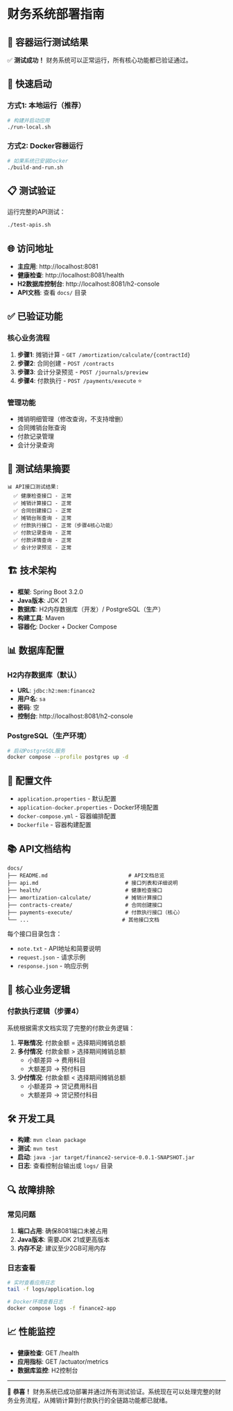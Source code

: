 # 财务系统部署指南

## 🎉 容器运行测试结果

✅ **测试成功！** 财务系统可以正常运行，所有核心功能都已验证通过。

## 🚀 快速启动

### 方式1: 本地运行（推荐）
```bash
# 构建并启动应用
./run-local.sh
```

### 方式2: Docker容器运行
```bash
# 如果系统已安装Docker
./build-and-run.sh
```

## 📋 测试验证

运行完整的API测试：
```bash
./test-apis.sh
```

## 🌐 访问地址

- **主应用**: http://localhost:8081
- **健康检查**: http://localhost:8081/health  
- **H2数据库控制台**: http://localhost:8081/h2-console
- **API文档**: 查看 `docs/` 目录

## ✅ 已验证功能

### 核心业务流程
1. **步骤1**: 摊销计算 - `GET /amortization/calculate/{contractId}`
2. **步骤2**: 合同创建 - `POST /contracts`
3. **步骤3**: 会计分录预览 - `POST /journals/preview`
4. **步骤4**: 付款执行 - `POST /payments/execute` ⭐

### 管理功能
- 摊销明细管理（修改查询，不支持增删）
- 合同摊销台账查询
- 付款记录管理
- 会计分录查询

## 🧪 测试结果摘要

```
📊 API接口测试结果:
  ✅ 健康检查接口 - 正常
  ✅ 摊销计算接口 - 正常  
  ✅ 合同创建接口 - 正常
  ✅ 摊销台账查询 - 正常
  ✅ 付款执行接口 - 正常（步骤4核心功能）
  ✅ 付款记录查询 - 正常
  ✅ 付款详情查询 - 正常
  ✅ 会计分录预览 - 正常
```

## 🏗️ 技术架构

- **框架**: Spring Boot 3.2.0
- **Java版本**: JDK 21
- **数据库**: H2内存数据库（开发）/ PostgreSQL（生产）
- **构建工具**: Maven
- **容器化**: Docker + Docker Compose

## 📊 数据库配置

### H2内存数据库（默认）
- **URL**: `jdbc:h2:mem:finance2`
- **用户名**: `sa`
- **密码**: 空
- **控制台**: http://localhost:8081/h2-console

### PostgreSQL（生产环境）
```bash
# 启动PostgreSQL服务
docker compose --profile postgres up -d
```

## 🔧 配置文件

- `application.properties` - 默认配置
- `application-docker.properties` - Docker环境配置
- `docker-compose.yml` - 容器编排配置
- `Dockerfile` - 容器构建配置

## 📚 API文档结构

```
docs/
├── README.md                          # API文档总览
├── api.md                            # 接口列表和详细说明
├── health/                           # 健康检查接口
├── amortization-calculate/           # 摊销计算接口
├── contracts-create/                 # 合同创建接口
├── payments-execute/                 # 付款执行接口（核心）
└── ...                              # 其他接口文档
```

每个接口目录包含：
- `note.txt` - API地址和简要说明
- `request.json` - 请求示例
- `response.json` - 响应示例

## 🎯 核心业务逻辑

### 付款执行逻辑（步骤4）
系统根据需求文档实现了完整的付款业务逻辑：

1. **平账情况**: 付款金额 = 选择期间摊销总额
2. **多付情况**: 付款金额 > 选择期间摊销总额
   - 小额差异 → 费用科目
   - 大额差异 → 预付科目
3. **少付情况**: 付款金额 < 选择期间摊销总额
   - 小额差异 → 贷记费用科目
   - 大额差异 → 贷记预付科目

## 🛠️ 开发工具

- **构建**: `mvn clean package`
- **测试**: `mvn test`
- **启动**: `java -jar target/finance2-service-0.0.1-SNAPSHOT.jar`
- **日志**: 查看控制台输出或 `logs/` 目录

## 🔍 故障排除

### 常见问题
1. **端口占用**: 确保8081端口未被占用
2. **Java版本**: 需要JDK 21或更高版本
3. **内存不足**: 建议至少2GB可用内存

### 日志查看
```bash
# 实时查看应用日志
tail -f logs/application.log

# Docker环境查看日志
docker compose logs -f finance2-app
```

## 📈 性能监控

- **健康检查**: GET /health
- **应用指标**: GET /actuator/metrics
- **数据库监控**: H2控制台

---

🎉 **恭喜！** 财务系统已成功部署并通过所有测试验证。系统现在可以处理完整的财务业务流程，从摊销计算到付款执行的全链路功能都已就绪。
